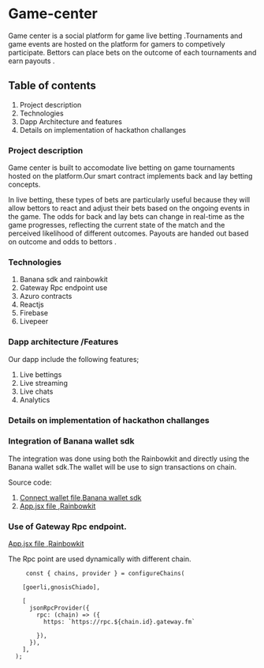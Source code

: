 # Game-center

Game center is a social platform for game live betting .Tournaments and game events are hosted on the platform for gamers to competively participate.
Bettors can place bets on the outcome of each tournaments and earn payouts .



## Table of contents

1. Project description
1. Technologies
1. Dapp Architecture and features
1. Details on implementation of hackathon challanges 




### Project description

Game center is built to accomodate live betting on game tournaments hosted on the platform.Our smart contract implements back and lay betting concepts.

In live  betting, these types of bets are particularly useful because they will allow bettors to react and adjust their  bets based on the ongoing events in the game. The odds for back and lay bets can change in real-time as the game progresses, reflecting the current state of the match and the perceived likelihood of different outcomes.
Payouts are handed out based on outcome and odds to bettors .

### Technologies
1. Banana sdk and rainbowkit
2. Gateway Rpc endpoint use
3. Azuro contracts
4. Reactjs
5. Firebase
6. Livepeer 




### Dapp architecture /Features

Our dapp include the following features;

1. Live bettings
2. Live streaming 
3. Live chats 
4. Analytics 


### Details on implementation of hackathon challanges 

###   Integration of Banana wallet sdk

The integration was done using both the Rainbowkit and directly using the Banana wallet sdk.The wallet will be use to sign transactions on chain.

Source code:
 1. [Connect wallet file,Banana wallet sdk](https://github.com/scapula07/Game-center/blob/master/client/Azuro/src/components/connectWallet/banana.js)
 2. [App.jsx file ,Rainbowkit](https://github.com/scapula07/Game-center/blob/master/client/Azuro/src/App.jsx)


###   Use of Gateway Rpc endpoint.

[App.jsx file ,Rainbowkit](https://github.com/scapula07/Game-center/blob/master/client/Azuro/src/App.jsx)

The Rpc point are used dynamically with different chain.
````
     const { chains, provider } = configureChains( 
   
    [goerli,gnosisChiado],
 
    [
      jsonRpcProvider({
        rpc: (chain) => ({
          https: `https://rpc.${chain.id}.gateway.fm`
         
        }),
      }),
    ],
  );



````





